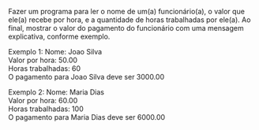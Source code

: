 Fazer um programa para ler o nome de um(a) funcionário(a), o valor que ele(a) recebe por hora, e a quantidade de horas trabalhadas por ele(a). Ao final, mostrar o valor do pagamento do funcionário com uma mensagem explicativa, conforme exemplo.

Exemplo 1:
Nome: Joao Silva  
Valor por hora: 50.00  
Horas trabalhadas: 60  
O pagamento para Joao Silva deve ser 3000.00  

Exemplo 2:
Nome: Maria Dias  
Valor por hora: 60.00  
Horas trabalhadas: 100  
O pagamento para Maria Dias deve ser 6000.00  